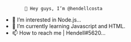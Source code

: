             👋 Hey guys, I’m @hendellcosta
- 👀 I’m interested in Node.js...
- 🌱 I’m currently learning Javascript and HTML.
- 📫 How to reach me | Hendell#5620...

<!---
hendellcosta/hendellcosta is a ✨ special ✨ repository because its `README.md` (this file) appears on your GitHub profile.
You can click the Preview link to take a look at your changes.
--->

<!-- - 👋 Hi, I’m @hendellcosta
- 👀 I’m interested in ...
- 🌱 I’m currently learning ...
- 💞️ I’m looking to collaborate on ...
- 📫 How to reach me ... --!>
